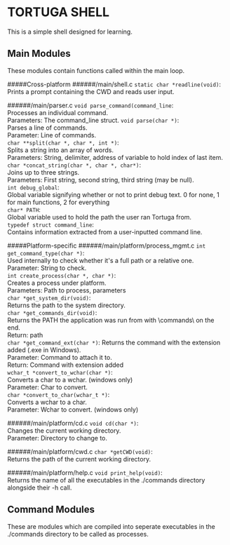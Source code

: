 TORTUGA SHELL
==============
This is a simple shell designed for learning.

Main Modules
-------------
These modules contain functions called within the main loop.

#####Cross-platform
######/main/shell.c
`static char *readline(void)`: Prints a prompt containing the CWD and reads user input.  
  
######/main/parser.c
`void parse_command(command_line`:  
Processes an individual command.  
Parameters: The command_line struct.
`void parse(char *)`:  
Parses a line of commands.  
Parameter: Line of commands.  
`char **split(char *, char *, int *)`:  
Splits a string into an array of words.  
Parameters: String, delimiter, address of variable to hold index of last item.  
`char *concat_string(char *, char *, char*)`:  
Joins up to three strings.  
Parameters: First string, second string, third string (may be null).  
`int debug_global`:  
Global variable signifying whether or not to print debug text.  0 for none, 1 for main functions, 2 for everything  
`char* PATH`:  
Global variable used to hold the path the user ran Tortuga from.  
`typedef struct command_line`:  
Contains information extracted from a user-inputted command line.  

#####Platform-specific
######/main/platform/process_mgmt.c
`int get_command_type(char *)`:  
Used internally to check whether it's a full path or a relative one.  
Parameter: String to check.  
`int create_process(char *, char *)`:  
Creates a process under platform.  
Parameters: Path to process, parameters  
`char *get_system_dir(void)`:  
Returns the path to the system directory.  
`char *get_commands_dir(void)`:  
Returns the PATH the application was run from with \\commands\\ on the end.  
Return: path  
`char *get_command_ext(char *)`:
Returns the command with the extension added (.exe in Windows).  
Parameter: Command to attach it to.  
Return: Command with extension added  
`wchar_t *convert_to_wchar(char *)`:  
Converts a char to a wchar. (windows only)  
Parameter: Char to convert.   
`char *convert_to_char(wchar_t *)`:  
Converts a wchar to a char.  
Parameter: Wchar to convert. (windows only)  

######/main/platform/cd.c
`void cd(char *)`:  
Changes the current working directory.  
Parameter: Directory to change to.  

######/main/platform/cwd.c
`char *getCWD(void)`:  
Returns the path of the current working directory.  

######/main/platform/help.c
`void print_help(void)`:  
Returns the name of all the executables in the ./commands directory alongside their -h call.  

Command Modules
-------------

These are modules which are compiled into seperate executables in the ./commands directory to be called as processes. 
